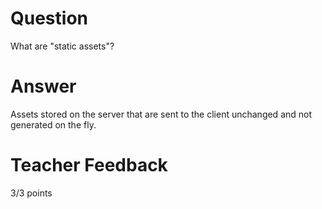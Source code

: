 # Question

What are "static assets"?

# Answer

Assets stored on the server that are sent to the client unchanged and not generated on the fly.

# Teacher Feedback

3/3 points